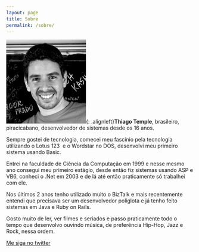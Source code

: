 ```yaml
---
layout: page
title: Sobre
permalink: /sobre/
---
```

![Thiago Temple](/images/vintem.jpg){: .alignleft}**Thiago Temple**, brasileiro, piracicabano, desenvolvedor de sistemas desde os 16 anos.

Sempre gostei de tecnologia, comecei meu fascínio pela tecnologia utilizando o Lotus 123  e o Wordstar no DOS, desenvolvi meu primeiro sistema usando Basic.

Entrei na faculdade de Ciência da Computação em 1999 e nesse mesmo ano consegui meu primeiro estágio, desde então fiz sistemas usando ASP e VB6, conheci o .Net em 2003 e de lá até então praticamente só trabalhei com ele.

Nos últimos 2 anos tenho utilizado muito o BizTalk e mais recentemente entendi que precisava ser um desenvolvedor poliglota e já tenho feito sistemas em Java e Ruby on Rails.

Gosto muito de ler, ver filmes e seriados e passo praticamente todo o tempo que desenvolvo ouvindo música, de preferência Hip-Hop, Jazz e Rock, nessa ordem.

<a href="http://twitter.com/vintem12" target="_blank">Me siga no twitter</a><!--:-->
